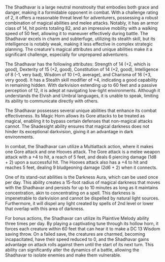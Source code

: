 The Shadhavar is a large neutral monstrosity that embodies both grace and danger, making it a formidable opponent in combat. With a challenge rating of 2, it offers a reasonable threat level for adventurers, possessing a robust combination of magical abilities and melee attacks. Notably, it has an armor class of 14, hit points totaling 82, and an impressive mobility with a walking speed of 50 feet, allowing it to maneuver effectively during battle. The Shadhavar excels in charm and subterfuge, utilizing its stealth skill, but its intelligence is notably weak, making it less effective in complex strategic planning. The creature's magical attributes and unique abilities make it a significant challenge, especially for unprepared adventurers.

The Shadhavar has the following attributes: Strength of 14 (+2, which is good), Dexterity of 15 (+2, good), Constitution of 14 (+2, good), Intelligence of 8 (-1, very bad), Wisdom of 10 (+0, average), and Charisma of 16 (+3, very good). It has a Stealth skill modifier of +4, indicating a good capability in remaining hidden. With darkvision extending up to 60 feet and a passive perception of 12, it is adept at navigating low-light environments. Although it understands the Elvish and Umbral languages, it is unable to speak, limiting its ability to communicate directly with others.

The Shadhavar possesses several unique abilities that enhance its combat effectiveness. Its Magic Horn allows its Gore attacks to be treated as magical, enabling it to bypass certain defenses that non-magical attacks cannot. The Shadesight ability ensures that magical darkness does not hinder its exceptional darkvision, giving it an advantage in dark environments.

In combat, the Shadhavar can utilize a Multiattack action, where it makes one Gore attack and one Hooves attack. The Gore attack is a melee weapon attack with a +4 to hit, a reach of 5 feet, and deals 6 piercing damage (1d8 + 2) upon a successful hit. The Hooves attack also has a +4 to hit and reaches 5 feet, dealing 9 bludgeoning damage (2d6 + 2) when it connects. 

One of its stand-out abilities is the Darkness Aura, which can be used once per day. This ability creates a 15-foot radius of magical darkness that moves with the Shadhavar and persists for up to 10 minutes as long as it maintains concentration, akin to concentrating on a spell. This darkness is impenetrable to darkvision and cannot be dispelled by natural light sources. Furthermore, it will dispel any light created by spells of 2nd level or lower that overlap with this area of darkness.

For bonus actions, the Shadhavar can utilize its Plaintive Melody ability three times per day. By playing a captivating tune through its hollow horn, it forces each creature within 60 feet that can hear it to make a DC 13 Wisdom saving throw. On a failed save, the creatures are charmed, becoming incapacitated, have their speed reduced to 0, and the Shadhavar gains advantage on attack rolls against them until the start of its next turn. This ability can significantly alter the dynamics of a battle, allowing the Shadhavar to isolate enemies and make them vulnerable.